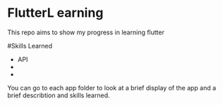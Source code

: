 # FlutterL earning
This repo aims to show my progress in learning flutter

#Skills Learned 
- API
-
-

You can go to each app folder to look at a brief display of the app and a brief describtion and skills learned. 

